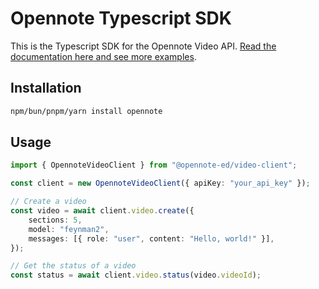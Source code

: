 # Opennote Typescript SDK

This is the Typescript SDK for the Opennote Video API. [Read the documentation here and see more examples](https://docs.opennote.com/video-api/introduction).

## Installation

```bash
npm/bun/pnpm/yarn install opennote
```

## Usage

```typescript
import { OpennoteVideoClient } from "@opennote-ed/video-client";

const client = new OpennoteVideoClient({ apiKey: "your_api_key" });

// Create a video
const video = await client.video.create({
    sections: 5,
    model: "feynman2",
    messages: [{ role: "user", content: "Hello, world!" }],
});

// Get the status of a video
const status = await client.video.status(video.videoId);
```